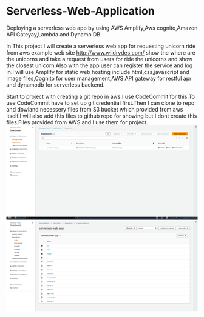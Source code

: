 # Serverless-Web-Application
Deploying a serverless web app by using AWS Amplify,Aws cognito,Amazon API Gateyay,Lambda and Dynamo DB

In This project I will create a serverless web app for requesting unicorn ride from aws example web site http://www.wildrydes.com/ show the where are the unicorns and take a request from users for ride the unicorns and show the closest unicorn.Also with the app user can register the service and log in.I will use Amplify for static web hosting include html,css,javascript and image files,Cognito for user management,AWS API gateway for restful apı and dynamodb for serverless backend.

Start to project with creating a git repo in aws.I use CodeCommit for this.To use CodeCommit have to set up git credential first.Then I can clone to repo and dowland necessery files from S3 bucket which provided from aws itself.I will also add this files to github repo for showing but I dont create this files.Files provided from AWS and I use them for project.
![gitcommit repo](docs/assets/Screenshot%20from%202023-04-10%2018-19-03.png)
![gitcommit repo](docs/assets/Screenshot%20from%202023-04-10%2018-19-18.png)
